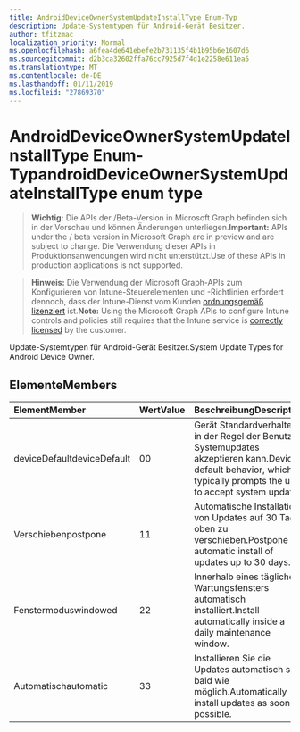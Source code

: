 ```yaml
---
title: AndroidDeviceOwnerSystemUpdateInstallType Enum-Typ
description: Update-Systemtypen für Android-Gerät Besitzer.
author: tfitzmac
localization_priority: Normal
ms.openlocfilehash: a6fea4de641ebefe2b731135f4b1b95b6e1607d6
ms.sourcegitcommit: d2b3ca32602ffa76cc7925d7f4d1e2258e611ea5
ms.translationtype: MT
ms.contentlocale: de-DE
ms.lasthandoff: 01/11/2019
ms.locfileid: "27869370"
---
```

# <a name="androiddeviceownersystemupdateinstalltype-enum-type"></a><span data-ttu-id="c8bc8-103">AndroidDeviceOwnerSystemUpdateInstallType Enum-Typ</span><span class="sxs-lookup"><span data-stu-id="c8bc8-103">androidDeviceOwnerSystemUpdateInstallType enum type</span></span>

> <span data-ttu-id="c8bc8-104">**Wichtig:** Die APIs der /Beta-Version in Microsoft Graph befinden sich in der Vorschau und können Änderungen unterliegen.</span><span class="sxs-lookup"><span data-stu-id="c8bc8-104">**Important:** APIs under the / beta version in Microsoft Graph are in preview and are subject to change.</span></span> <span data-ttu-id="c8bc8-105">Die Verwendung dieser APIs in Produktionsanwendungen wird nicht unterstützt.</span><span class="sxs-lookup"><span data-stu-id="c8bc8-105">Use of these APIs in production applications is not supported.</span></span>

> <span data-ttu-id="c8bc8-106">**Hinweis:** Die Verwendung der Microsoft Graph-APIs zum Konfigurieren von Intune-Steuerelementen und -Richtlinien erfordert dennoch, dass der Intune-Dienst vom Kunden [ordnungsgemäß lizenziert](https://go.microsoft.com/fwlink/?linkid=839381) ist.</span><span class="sxs-lookup"><span data-stu-id="c8bc8-106">**Note:** Using the Microsoft Graph APIs to configure Intune controls and policies still requires that the Intune service is [correctly licensed](https://go.microsoft.com/fwlink/?linkid=839381) by the customer.</span></span>

<span data-ttu-id="c8bc8-107">Update-Systemtypen für Android-Gerät Besitzer.</span><span class="sxs-lookup"><span data-stu-id="c8bc8-107">System Update Types for Android Device Owner.</span></span>
## <a name="members"></a><span data-ttu-id="c8bc8-108">Elemente</span><span class="sxs-lookup"><span data-stu-id="c8bc8-108">Members</span></span>
|<span data-ttu-id="c8bc8-109">Element</span><span class="sxs-lookup"><span data-stu-id="c8bc8-109">Member</span></span>|<span data-ttu-id="c8bc8-110">Wert</span><span class="sxs-lookup"><span data-stu-id="c8bc8-110">Value</span></span>|<span data-ttu-id="c8bc8-111">Beschreibung</span><span class="sxs-lookup"><span data-stu-id="c8bc8-111">Description</span></span>|
|:---|:---|:---|
|<span data-ttu-id="c8bc8-112">deviceDefault</span><span class="sxs-lookup"><span data-stu-id="c8bc8-112">deviceDefault</span></span>|<span data-ttu-id="c8bc8-113">0</span><span class="sxs-lookup"><span data-stu-id="c8bc8-113">0</span></span>|<span data-ttu-id="c8bc8-114">Gerät Standardverhalten in der Regel der Benutzer Systemupdates akzeptieren kann.</span><span class="sxs-lookup"><span data-stu-id="c8bc8-114">Device default behavior, which typically prompts the user to accept system updates.</span></span>|
|<span data-ttu-id="c8bc8-115">Verschieben</span><span class="sxs-lookup"><span data-stu-id="c8bc8-115">postpone</span></span>|<span data-ttu-id="c8bc8-116">1</span><span class="sxs-lookup"><span data-stu-id="c8bc8-116">1</span></span>|<span data-ttu-id="c8bc8-117">Automatische Installation von Updates auf 30 Tage oben zu verschieben.</span><span class="sxs-lookup"><span data-stu-id="c8bc8-117">Postpone automatic install of updates up to 30 days.</span></span>|
|<span data-ttu-id="c8bc8-118">Fenstermodus</span><span class="sxs-lookup"><span data-stu-id="c8bc8-118">windowed</span></span>|<span data-ttu-id="c8bc8-119">2</span><span class="sxs-lookup"><span data-stu-id="c8bc8-119">2</span></span>|<span data-ttu-id="c8bc8-120">Innerhalb eines tägliche Wartungsfensters automatisch installiert.</span><span class="sxs-lookup"><span data-stu-id="c8bc8-120">Install automatically inside a daily maintenance window.</span></span>|
|<span data-ttu-id="c8bc8-121">Automatisch</span><span class="sxs-lookup"><span data-stu-id="c8bc8-121">automatic</span></span>|<span data-ttu-id="c8bc8-122">3</span><span class="sxs-lookup"><span data-stu-id="c8bc8-122">3</span></span>|<span data-ttu-id="c8bc8-123">Installieren Sie die Updates automatisch so bald wie möglich.</span><span class="sxs-lookup"><span data-stu-id="c8bc8-123">Automatically install updates as soon as possible.</span></span>|





